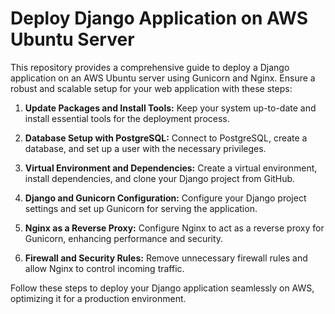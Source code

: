 # Deploy Django Application on AWS Ubuntu Server

This repository provides a comprehensive guide to deploy a Django application on an AWS Ubuntu server using Gunicorn and Nginx. Ensure a robust and scalable setup for your web application with these steps:

1. **Update Packages and Install Tools:** Keep your system up-to-date and install essential tools for the deployment process.

2. **Database Setup with PostgreSQL:** Connect to PostgreSQL, create a database, and set up a user with the necessary privileges.

3. **Virtual Environment and Dependencies:** Create a virtual environment, install dependencies, and clone your Django project from GitHub.

4. **Django and Gunicorn Configuration:** Configure your Django project settings and set up Gunicorn for serving the application.

5. **Nginx as a Reverse Proxy:** Configure Nginx to act as a reverse proxy for Gunicorn, enhancing performance and security.

6. **Firewall and Security Rules:** Remove unnecessary firewall rules and allow Nginx to control incoming traffic.

Follow these steps to deploy your Django application seamlessly on AWS, optimizing it for a production environment.
